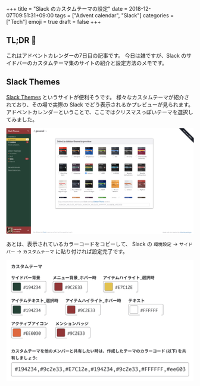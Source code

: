 +++
title = "Slack のカスタムテーマの設定"
date  = 2018-12-07T09:51:31+09:00
tags  = ["Advent calendar", "Slack"]
categories = ["Tech"]
emoji = true
draft = false
+++

## TL;DR :christmas_tree:

これはアドベントカレンダーの7日目の記事です。
今日は雑ですが、Slack のサイドバーのカスタムテーマ集のサイトの紹介と設定方法のメモです。

## Slack Themes

[Slack Themes](https://slackthemes.net) というサイトが便利そうです。
様々なカスタムテーマが紹介されており、その場で実際の Slack でどう表示されるかプレビューが見られます。
アドベントカレンダーということで、ここではクリスマスっぽいテーマを選択してみました。

![](slackthemes.png)

あとは、表示されているカラーコードをコピーして、 Slack の `環境設定` → `サイドバー` → `カスタムテーマ` に貼り付ければ設定完了です。

![](setting.png)